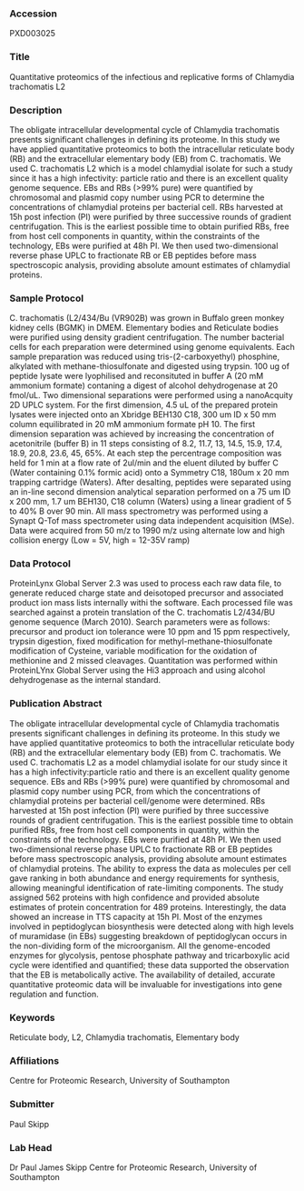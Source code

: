### Accession
PXD003025

### Title
Quantitative proteomics of the infectious and replicative forms of Chlamydia trachomatis L2

### Description
The obligate intracellular developmental cycle of Chlamydia trachomatis presents significant challenges in defining its proteome.   In this study we have applied quantitative proteomics to both the intracellular reticulate body (RB) and the extracellular elementary body (EB) from C. trachomatis.  We used C. trachomatis L2 which is a model chlamydial isolate for such a study since it has a high infectivity: particle ratio and there is an excellent quality genome sequence.  EBs and RBs (>99% pure) were quantified by chromosomal and plasmid copy number using PCR to determine the concentrations of chlamydial proteins per bacterial cell.  RBs harvested at 15h post infection (PI) were purified by three successive rounds of gradient centrifugation.  This is the earliest possible time to obtain purified RBs, free from host cell components in quantity, within the constraints of the technology, EBs were purified at 48h PI.  We then used two-dimensional reverse phase UPLC to fractionate RB or EB peptides before mass spectroscopic analysis, providing absolute amount estimates of chlamydial proteins.

### Sample Protocol
C. trachomatis (L2/434/Bu (VR902B) was grown in Buffalo green monkey kidney cells (BGMK) in DMEM. Elementary bodies and Reticulate bodies were purified using density gradient centrifugation. The number bacterial cells for each preparation were determined using genome equivalents. Each sample preparation was reduced using tris-(2-carboxyethyl) phosphine, alkylated with methane-thiosulfonate and digested using trypsin. 100 ug of peptide lysate were lyophilised and reconsituted in buffer A (20 mM ammonium formate) contaning a digest of alcohol dehydrogenase at 20 fmol/uL.   Two dimensional separations were performed using a nanoAcquity 2D UPLC system. For the first dimension, 4.5 uL of the prepared protein lysates were injected onto an Xbridge BEH130 C18, 300 um ID x 50 mm column equilibrated in 20 mM ammonium formate pH 10. The first dimension separation was achieved by increasing the concentration of acetonitrile (buffer B) in 11 steps consisting of 8.2, 11.7, 13, 14.5, 15.9, 17.4, 18.9, 20.8, 23.6, 45, 65%.  At each step the percentrage composition was held for 1 min at a flow rate of 2ul/min and the eluent diluted by buffer C (Water containing 0.1% formic acid) onto a Symmetry C18, 180um x 20 mm trapping cartridge (Waters). After desalting, peptides were separated using an in-line second dimension analytical separation performed on a 75 um ID x 200 mm, 1.7 um BEH130, C18 column (Waters) using a linear gradient of 5 to 40% B over 90 min. All mass spectrometry was performed using a Synapt Q-Tof mass spectrometer using data independent acquisition (MSe). Data were acquired from 50 m/z to 1990 m/z using alternate low and high collision energy (Low = 5V, high = 12-35V ramp)

### Data Protocol
ProteinLynx Global Server 2.3 was used to process each raw data file, to generate reduced charge state and deisotoped precursor and associated product ion mass lists internally withi the software. Each processed file was searched against a protein translation of the C. trachomatis L2/434/BU genome sequence (March 2010). Search parameters were as follows: precursor and product ion tolerance were 10 ppm and 15 ppm respectively, trypsin digestion,  fixed modification for methyl-methane-thiosulfonate modification of Cysteine,  variable modification for the oxidation of methionine and 2 missed cleavages. Quantitation was performed within ProteinLYnx Global Server using the Hi3 approach and using alcohol dehydrogenase as the internal standard.

### Publication Abstract
The obligate intracellular developmental cycle of Chlamydia trachomatis presents significant challenges in defining its proteome. In this study we have applied quantitative proteomics to both the intracellular reticulate body (RB) and the extracellular elementary body (EB) from C. trachomatis. We used C. trachomatis L2 as a model chlamydial isolate for our study since it has a high infectivity:particle ratio and there is an excellent quality genome sequence. EBs and RBs (&gt;99% pure) were quantified by chromosomal and plasmid copy number using PCR, from which the concentrations of chlamydial proteins per bacterial cell/genome were determined. RBs harvested at 15h post infection (PI) were purified by three successive rounds of gradient centrifugation. This is the earliest possible time to obtain purified RBs, free from host cell components in quantity, within the constraints of the technology. EBs were purified at 48h PI. We then used two-dimensional reverse phase UPLC to fractionate RB or EB peptides before mass spectroscopic analysis, providing absolute amount estimates of chlamydial proteins. The ability to express the data as molecules per cell gave ranking in both abundance and energy requirements for synthesis, allowing meaningful identification of rate-limiting components. The study assigned 562 proteins with high confidence and provided absolute estimates of protein concentration for 489 proteins. Interestingly, the data showed an increase in TTS capacity at 15h PI. Most of the enzymes involved in peptidoglycan biosynthesis were detected along with high levels of muramidase (in EBs) suggesting breakdown of peptidoglycan occurs in the non-dividing form of the microorganism. All the genome-encoded enzymes for glycolysis, pentose phosphate pathway and tricarboxylic acid cycle were identified and quantified; these data supported the observation that the EB is metabolically active. The availability of detailed, accurate quantitative proteomic data will be invaluable for investigations into gene regulation and function.

### Keywords
Reticulate body, L2, Chlamydia trachomatis, Elementary body

### Affiliations
Centre for Proteomic Research, University of Southampton

### Submitter
Paul Skipp

### Lab Head
Dr Paul James Skipp
Centre for Proteomic Research, University of Southampton


